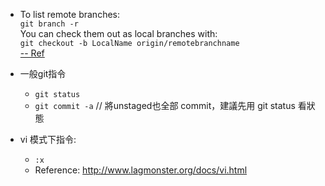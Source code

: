 
* To list remote branches:\
`git branch -r`\
You can check them out as local branches with:\
`git checkout -b LocalName origin/remotebranchname`\
[-- Ref](https://stackoverflow.com/a/10313379/1613961)

* 一般git指令
	* `git status`
	* `git commit -a`   // 將unstaged也全部 commit，建議先用 git status 看狀態
* vi 模式下指令:
	* `:x`
	* Reference: http://www.lagmonster.org/docs/vi.html